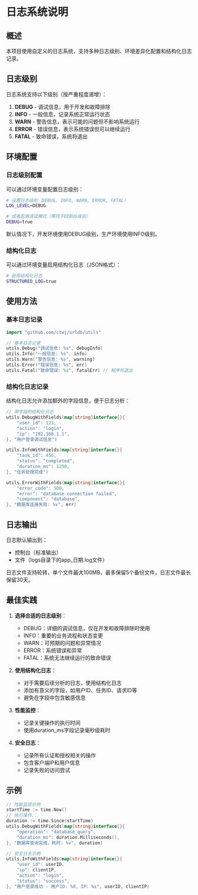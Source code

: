 # 日志系统说明

## 概述

本项目使用自定义的日志系统，支持多种日志级别、环境差异化配置和结构化日志记录。

## 日志级别

日志系统支持以下级别（按严重程度递增）：

1. **DEBUG** - 调试信息，用于开发和故障排除
2. **INFO** - 一般信息，记录系统正常运行状态
3. **WARN** - 警告信息，表示可能的问题但不影响系统运行
4. **ERROR** - 错误信息，表示系统错误但可以继续运行
5. **FATAL** - 致命错误，系统将退出

## 环境配置

### 日志级别配置

可以通过环境变量配置日志级别：

```bash
# 设置日志级别（DEBUG, INFO, WARN, ERROR, FATAL）
LOG_LEVEL=DEBUG

# 或者启用调试模式（等同于DEBUG级别）
DEBUG=true
```

默认情况下，开发环境使用DEBUG级别，生产环境使用INFO级别。

### 结构化日志

可以通过环境变量启用结构化日志（JSON格式）：

```bash
# 启用结构化日志
STRUCTURED_LOG=true
```

## 使用方法

### 基本日志记录

```go
import "github.com/ctwj/urldb/utils"

// 基本日志记录
utils.Debug("调试信息: %s", debugInfo)
utils.Info("一般信息: %s", info)
utils.Warn("警告信息: %s", warning)
utils.Error("错误信息: %s", err)
utils.Fatal("致命错误: %s", fatalErr) // 程序将退出
```

### 结构化日志记录

结构化日志允许添加额外的字段信息，便于日志分析：

```go
// 带字段的结构化日志
utils.DebugWithFields(map[string]interface{}{
    "user_id": 123,
    "action": "login",
    "ip": "192.168.1.1",
}, "用户登录调试信息")

utils.InfoWithFields(map[string]interface{}{
    "task_id": 456,
    "status": "completed",
    "duration_ms": 1250,
}, "任务处理完成")

utils.ErrorWithFields(map[string]interface{}{
    "error_code": 500,
    "error": "database connection failed",
    "component": "database",
}, "数据库连接失败: %v", err)
```

## 日志输出

日志默认输出到：
- 控制台（标准输出）
- 文件（logs目录下的app_日期.log文件）

日志文件支持轮转，单个文件最大100MB，最多保留5个备份文件，日志文件最长保留30天。

## 最佳实践

1. **选择合适的日志级别**：
   - DEBUG：详细的调试信息，仅在开发和故障排除时使用
   - INFO：重要的业务流程和状态变更
   - WARN：可预期的问题和异常情况
   - ERROR：系统错误和异常
   - FATAL：系统无法继续运行的致命错误

2. **使用结构化日志**：
   - 对于需要后续分析的日志，使用结构化日志
   - 添加有意义的字段，如用户ID、任务ID、请求ID等
   - 避免在字段中包含敏感信息

3. **性能监控**：
   - 记录关键操作的执行时间
   - 使用duration_ms字段记录毫秒级耗时

4. **安全日志**：
   - 记录所有认证和授权相关的操作
   - 包含客户端IP和用户信息
   - 记录失败的访问尝试

## 示例

```go
// 性能监控示例
startTime := time.Now()
// 执行操作...
duration := time.Since(startTime)
utils.DebugWithFields(map[string]interface{}{
    "operation": "database_query",
    "duration_ms": duration.Milliseconds(),
}, "数据库查询完成，耗时: %v", duration)

// 安全日志示例
utils.InfoWithFields(map[string]interface{}{
    "user_id": userID,
    "ip": clientIP,
    "action": "login",
    "status": "success",
}, "用户登录成功 - 用户ID: %d, IP: %s", userID, clientIP)
```